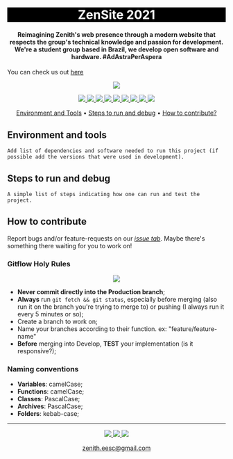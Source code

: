 <h1 align="center" style="color:white; background-color:black">ZenSite 2021</h1>

<h4 align="center">Reimagining Zenith's web presence through a modern website that respects the group's technical knowledge and passion for development. We're a student group based in Brazil, we develop open software and hardware. #AdAstraPerAspera</h4>

You can check us out [here](https://www.youtube.com/watch?v=QoqiUDDEepY)

<p align = "center">
<a href="http://vercel.com/?utm_source=zenith-aerospace&utm_campaign=oss">
<img src="https://raw.githubusercontent.com/zenitheesc/zenith-website/assets/vercel-banner.png"/>
</a>
</p>

<p align="center">
	<a href="http://zenith.eesc.usp.br/">
    <img src="https://img.shields.io/badge/Zenith-software-black?style=for-the-badge"/>
    </a>
    <a href="https://eesc.usp.br/">
    <img src="https://img.shields.io/badge/Linked%20to-EESC--USP-black?style=for-the-badge"/>
    </a>
    <a href="https://github.com/zenitheesc/zenith-website/blob/main/LICENSE">
    <img src="https://img.shields.io/github/license/zenitheesc/zenith-website?style=for-the-badge"/>
    </a>
    <a href="https://github.com/zenitheesc/zenith-website/issues">
    <img src="https://img.shields.io/github/issues/zenitheesc/zenith-website?style=for-the-badge"/>
    </a>
    <a href="https://github.com/zenitheesc/zenith-website/commits/main">
    <img src="https://img.shields.io/github/commit-activity/m/zenitheesc/zenith-website?style=for-the-badge">
    </a>
    <a href="https://github.com/zenitheesc/zenith-website/graphs/contributors">
    <img src="https://img.shields.io/github/contributors/zenitheesc/zenith-website?style=for-the-badge"/>
    </a>
    <a href="https://github.com/zenitheesc/zenith-website/commits/main">
    <img src="https://img.shields.io/github/last-commit/zenitheesc/zenith-website?style=for-the-badge"/>
    </a>
    <a href="https://github.com/zenitheesc/zenith-website/issues">
    <img src="https://img.shields.io/github/issues-raw/zenitheesc/zenith-website?style=for-the-badge" />
    </a>
    <a href="https://github.com/zenitheesc/zenith-website/pulls">
    <img src = "https://img.shields.io/github/issues-pr-raw/zenitheesc/zenith-website?style=for-the-badge">
    </a>
</p>

<p align="center">
    <a href="#environment-and-tools">Environment and Tools</a> •
    <a href="#steps-to-run-and-debug">Steps to run and debug</a> •
    <a href="#how-to-contribute">How to contribute?</a>
</p>

## Environment and tools

`Add list of dependencies and software needed to run this project (if possible add the versions that were used in development).`

## Steps to run and debug

`A simple list of steps indicating how one can run and test the project.`

## How to contribute

Report bugs and/or feature-requests on our [_issue tab_](https://github.com/zenitheesc/zenith-website/issues). Maybe there's something there waiting for you to work on!

### Gitflow **Holy** Rules

<p align="center">
<a href="https://raw.githubusercontent.com/zenitheesc/zenith-website/assets/gitflow.png" target="_blank">
<img src="https://raw.githubusercontent.com/zenitheesc/zenith-website/assets/gitflow.png"/>
</a>
</p>

- **Never commit directly into the Production branch**;
- **Always** run `git fetch && git status`, especially before merging (also run it on the branch you're trying to merge to) or pushing (I always run it every 5 minutes or so);
- Create a branch to work on;
- Name your branches according to their function. ex: "feature/feature-name"
- **Before** merging into Develop, **TEST** your implementation (is it responsive?);

### Naming conventions

- **Variables**: camelCase;
- **Functions**: camelCase;
- **Classes**: PascalCase;
- **Archives**: PascalCase;
- **Folders**: kebab-case;

---

<p align="center">
    <a href="http://zenith.eesc.usp.br">
    <img src="https://img.shields.io/badge/Check%20out-Zenith's Oficial Website-black?style=for-the-badge" />
    </a> 
    <a href="https://www.facebook.com/zenitheesc">
    <img src="https://img.shields.io/badge/Like%20us%20on-facebook-blue?style=for-the-badge"/>
    </a> 
    <a href="https://www.instagram.com/zenith_eesc/">
    <img src="https://img.shields.io/badge/Follow%20us%20on-Instagram-red?style=for-the-badge"/>
    </a>

</p>
<p align = "center">
<a href="zenith.eesc@gmail.com">zenith.eesc@gmail.com</a>
</p>
